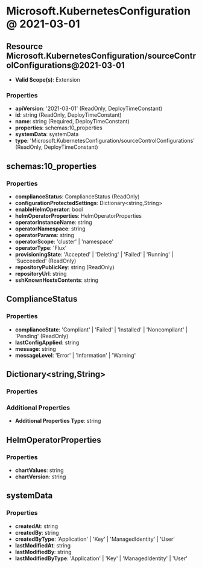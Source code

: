 # Microsoft.KubernetesConfiguration @ 2021-03-01

## Resource Microsoft.KubernetesConfiguration/sourceControlConfigurations@2021-03-01
* **Valid Scope(s)**: Extension
### Properties
* **apiVersion**: '2021-03-01' (ReadOnly, DeployTimeConstant)
* **id**: string (ReadOnly, DeployTimeConstant)
* **name**: string (Required, DeployTimeConstant)
* **properties**: schemas:10_properties
* **systemData**: systemData
* **type**: 'Microsoft.KubernetesConfiguration/sourceControlConfigurations' (ReadOnly, DeployTimeConstant)

## schemas:10_properties
### Properties
* **complianceStatus**: ComplianceStatus (ReadOnly)
* **configurationProtectedSettings**: Dictionary<string,String>
* **enableHelmOperator**: bool
* **helmOperatorProperties**: HelmOperatorProperties
* **operatorInstanceName**: string
* **operatorNamespace**: string
* **operatorParams**: string
* **operatorScope**: 'cluster' | 'namespace'
* **operatorType**: 'Flux'
* **provisioningState**: 'Accepted' | 'Deleting' | 'Failed' | 'Running' | 'Succeeded' (ReadOnly)
* **repositoryPublicKey**: string (ReadOnly)
* **repositoryUrl**: string
* **sshKnownHostsContents**: string

## ComplianceStatus
### Properties
* **complianceState**: 'Compliant' | 'Failed' | 'Installed' | 'Noncompliant' | 'Pending' (ReadOnly)
* **lastConfigApplied**: string
* **message**: string
* **messageLevel**: 'Error' | 'Information' | 'Warning'

## Dictionary<string,String>
### Properties
### Additional Properties
* **Additional Properties Type**: string

## HelmOperatorProperties
### Properties
* **chartValues**: string
* **chartVersion**: string

## systemData
### Properties
* **createdAt**: string
* **createdBy**: string
* **createdByType**: 'Application' | 'Key' | 'ManagedIdentity' | 'User'
* **lastModifiedAt**: string
* **lastModifiedBy**: string
* **lastModifiedByType**: 'Application' | 'Key' | 'ManagedIdentity' | 'User'

